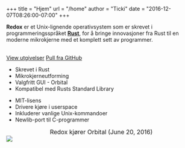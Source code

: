 +++
title = "Hjem"
url = "/home"
author = "Ticki"
date = "2016-12-07T08:26:00-07:00"
+++
<div class="row install-row">
  <div class="col-md-8">
    <p class="pitch">
      <b>Redox</b> er et Unix-lignende operativsystem som er skrevet i programmeringsspråket <a style="color: inherit;" href="https://www.rust-lang.org/"><b>Rust</b></a>,
      for å bringe innovasjoner fra Rust til en moderne mikrokjerne med et komplett sett av programmer.
    </p>
  </div>
  <div class="col-md-4 install-box">
    <br/>
    <a class="btn btn-primary" href="https://github.com/redox-os/redox/releases">View utgivelser</a>
    <a class="btn btn-default" href="https://github.com/redox-os/redox/">Pull fra GitHub</a>
  </div>
</div>
<div class="row features">
  <div class="col-md-6">
    <ul class="laundry-list" style="margin-bottom: 0px;">
      <li>Skrevet i Rust</li>
      <li>Mikrokjerneutforming</li>
      <li>Valgfritt GUI - Orbital</li>
      <li>Kompatibel med Rusts Standard Library</li>
    </ul>
  </div>
  <div class="col-md-6">
    <ul class="laundry-list">
      <li>MIT-lisens</li>
      <li>Drivere kjøre i userspace</li>
      <li>Inkluderer vanlige Unix-kommandoer</li>
      <li>Newlib-port til C-programmer</li>
    </ul>
  </div>
</div>
<div class="row features">
  <div class="col-sm-12">
    <div style="font-size: 16px; text-align: center;">
      Redox kjører Orbital (June 20, 2016)
    </div>
    <a href="/img/screenshot.jpg">
      <img class="img-responsive" src="/img/screenshot.jpg"/>
    </a>
  </div>
</div>
